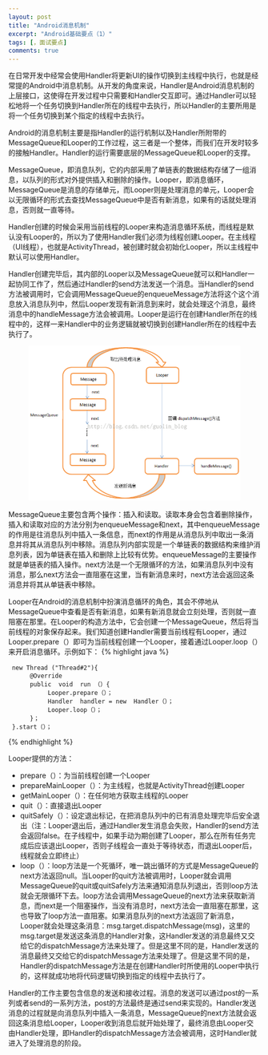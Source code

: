 ```yaml
---
layout: post
title: "Android消息机制"
excerpt: "Android基础要点（1）"
tags: [，面试要点]
comments: true
---
```


在日常开发中经常会使用Handler将更新UI的操作切换到主线程中执行，也就是经常提的Android中消息机制。从开发的角度来说，Handler是Android消息机制的上层接口，这使得在开发过程中只需要和Handler交互即可。通过Handler可以轻松地将一个任务切换到Handler所在的线程中去执行，所以Handler的主要所用是将一个任务切换到某个指定的线程中去执行。

Android的消息机制主要是指Handler的运行机制以及Handler所附带的MessageQueue和Looper的工作过程，这三者是一个整体，而我们在开发时较多的接触Handler。Handler的运行需要底层的MessageQueue和Looper的支撑。

MessageQueue，即消息队列，它的内部采用了单链表的数据结构存储了一组消息，以队列的形式对外提供插入和删除的操作。Looper，即消息循环，MessageQueue是消息的存储单元，而Looper则是处理消息的单元，Looper会以无限循环的形式去查找MessageQueue中是否有新消息，如果有的话就处理消息，否则就一直等待。

Handler创建的时候会采用当前线程的Looper来构造消息循环系统，而线程是默认没有Looper的，所以为了使用Handler我们必须为线程创建Looper。在主线程（UI线程），也就是ActivityThread，被创建时就会初始化Looper，所以主线程中默认可以使用Handler。

Handler创建完毕后，其内部的Looper以及MessageQueue就可以和Handler一起协同工作了，然后通过Handler的send方法发送一个消息。当Handler的send方法被调用时，它会调用MessageQueue的enqueueMessage方法将这个这个消息放入消息队列中，然后Looper发现有新消息到来时，就会处理这个消息，最终消息中的handleMessage方法会被调用。Looper是运行在创建Handler所在的线程中的，这样一来Handler中的业务逻辑就被切换到创建Handler所在的线程中去执行了。

<figure>
	<img src="/images/handler.png">
</figure>

MessageQueue主要包含两个操作：插入和读取。读取本身会包含着删除操作，插入和读取对应的方法分别为enqueueMessage和next，其中enqueueMessage的作用是往消息队列中插入一条信息，而next的作用是从消息队列中取出一条消息并将其从消息队列中移除。消息队列内部实现是一个单链表的数据结构来维护消息列表，因为单链表在插入和删除上比较有优势。enqueueMessage的主要操作就是单链表的插入操作。next方法是一个无限循环的方法，如果消息队列中没有消息，那么next方法会一直阻塞在这里，当有新消息来时，next方法会返回这条消息并将其从单链表中移除。

Looper在Android的消息机制中扮演消息循环的角色，其会不停地从MessageQueue中查看是否有新消息，如果有新消息就会立刻处理，否则就一直阻塞在那里。在Looper的构造方法中，它会创建一个MessageQueue，然后将当前线程的对象保存起来。我们知道创建Handler需要当前线程有Looper，通过Looper.prepare（）即可为当前线程创建一个Looper，接着通过Looper.loop（）来开启消息循环。示例如下：
{% highlight java %}

     new Thread ("Thread#2"){
          @Override
          public  void  run （）{
               Looper.prepare（）；
               Handler  handler = new  Handler（）；
               Looper.loop（）；
          }；
     }.start（）；
{% endhighlight %}

Looper提供的方法：

- prepare（）：为当前线程创建一个Looper
- prepareMainLooper（）：为主线程，也就是ActivityThread创建Looper
- getMainLooper（）：在任何地方获取主线程的Looper
- quit（）：直接退出Looper
- quitSafely（）：设定退出标记，在把消息队列中的已有消息处理完毕后安全退出（注：Looper退出后，通过Handler发生消息会失败，Handler的send方法会返回false。在子线程中，如果手动为期创建了Looper，那么在所有任务完成后应该退出Looper，否则子线程会一直处于等待状态，而退出Looper后，线程就会立即终止）
- loop（）：loop方法是一个死循环，唯一跳出循环的方式是MessageQueue的next方法返回null。当Looper的quit方法被调用时，Looper就会调用MessageQueue的quit或quitSafely方法来通知消息队列退出，否则loop方法就会无限循环下去。loop方法会调用MessageQueue的next方法来获取新消息，而next是一个阻塞操作，当没有消息时，next方法会一直阻塞在那里，这也导致了loop方法一直阻塞。如果消息队列的next方法返回了新消息，Looper就会处理这条消息：msg.target.dispatchMessage(msg)，这里的msg.target是发送这条消息的Handler对象，这Handler发送的消息最终又交给它的dispatchMessage方法来处理了。但是这里不同的是，Handler发送的消息最终又交给它的dispatchMessage方法来处理了。但是这里不同的是，Handler的dispatchMessage方法是在创建Handler时所使用的Looper中执行的，这样就成功地将代码逻辑切换到指定的线程中去执行了。
          
Handler的工作主要包含信息的发送和接收过程。消息的发送可以通过post的一系列或者send的一系列方法，post的方法最终是通过send来实现的。Handler发送消息的过程就是向消息队列中插入一条消息，MessageQueue的next方法就会返回这条消息给Looper，Looper收到消息后就开始处理了，最终消息由Looper交由Handler处理，即Handler的dispatchMessage方法会被调用，这时Handler就进入了处理消息的阶段。
     
